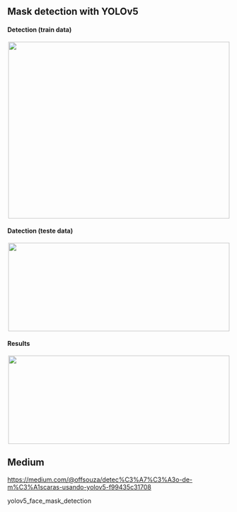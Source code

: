 ## Mask detection with YOLOv5 

#### Detection (train data)

<p align="center">
  <img width="500" height="400" src="https://miro.medium.com/max/1280/1*RBiIf4rlPJY27MnZGJI1kQ.jpeg">
</p>

#### Datection (teste data)

<p align="center">
  <img width="500" height="200" src="https://miro.medium.com/max/1066/1*9Tf1zWZfLELrpzROWI5BpA.png">
</p>

#### Results 

<p align="center">
  <img width="500" height="200" src="https://miro.medium.com/max/1280/1*v7Ky_Wy_EOqFebQ4Qvf-DA.png">
</p>

## Medium

https://medium.com/@offsouza/detec%C3%A7%C3%A3o-de-m%C3%A1scaras-usando-yolov5-f99435c31708



yolov5_face_mask_detection
